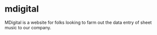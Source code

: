 # mdigital

MDigital is a website for folks looking to farm out the data entry of sheet music to our company.
